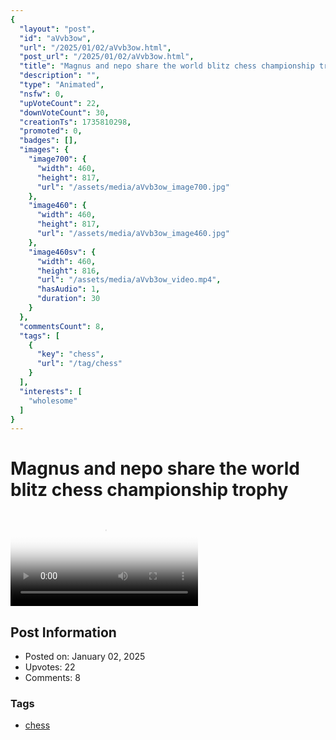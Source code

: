 ```yaml
---
{
  "layout": "post",
  "id": "aVvb3ow",
  "url": "/2025/01/02/aVvb3ow.html",
  "post_url": "/2025/01/02/aVvb3ow.html",
  "title": "Magnus and nepo share the world blitz chess championship trophy",
  "description": "",
  "type": "Animated",
  "nsfw": 0,
  "upVoteCount": 22,
  "downVoteCount": 30,
  "creationTs": 1735810298,
  "promoted": 0,
  "badges": [],
  "images": {
    "image700": {
      "width": 460,
      "height": 817,
      "url": "/assets/media/aVvb3ow_image700.jpg"
    },
    "image460": {
      "width": 460,
      "height": 817,
      "url": "/assets/media/aVvb3ow_image460.jpg"
    },
    "image460sv": {
      "width": 460,
      "height": 816,
      "url": "/assets/media/aVvb3ow_video.mp4",
      "hasAudio": 1,
      "duration": 30
    }
  },
  "commentsCount": 8,
  "tags": [
    {
      "key": "chess",
      "url": "/tag/chess"
    }
  ],
  "interests": [
    "wholesome"
  ]
}
---
```


# Magnus and nepo share the world blitz chess championship trophy

<video controls playsinline loop poster="/assets/media/aVvb3ow_image460.jpg">
  <source src="/assets/media/aVvb3ow_video.mp4" type="video/mp4">
  Your browser does not support the video tag.
</video>

## Post Information

- Posted on: January 02, 2025
- Upvotes: 22
- Comments: 8

### Tags

- [chess](/tag/chess)
